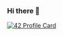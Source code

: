 ### Hi there 👋

[![42 Profile Card](https://1337-readme.vercel.app/api/profile?cursus=42cursus&dark=true&email=hide&leet_logo=hide&login=mgelbart)](https://github.com/mohouyizme/1337-readme)
